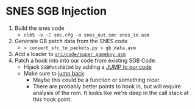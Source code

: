 # SNES SGB Injection

1) Build the snes code
    * `cl65 -v -C smc.cfg -o snes_out.smc snes_in.asm`
1) Generate GB patch data from the SNES code
    * `> convert_sfc_to_packets.py > gb_data.asm`
1) Add a loader to [`src/code/super_gameboy.asm`](https://github.com/cphartman/super-awakening/blob/4bb393bb9c20ecfa0e6dccdc8e2788dc3b1782b5/src/code/super_gameboy.asm#L126-L149)
1) Patch a hook into into our code from existing SGB Code.
    * Hijack `SGBPatch8Cmd` by adding a [JUMP to our code](https://github.com/cphartman/super-awakening/blob/5248fabb56cb0a3eab1dd258387af7f743026fd3/src/data/super_gameboy/commands.asm#L116-L117)
    * Make sure to [jump back](https://github.com/cphartman/super-awakening/blob/5248fabb56cb0a3eab1dd258387af7f743026fd3/src/data/super_gameboy/injection_data/injection_script.asm#L22)
        * Maybe this could be a function or something nicer
        * There are probably better points to hook in, but will require analysis of the rom.  It looks like we're deep in the call stack at this hook point.